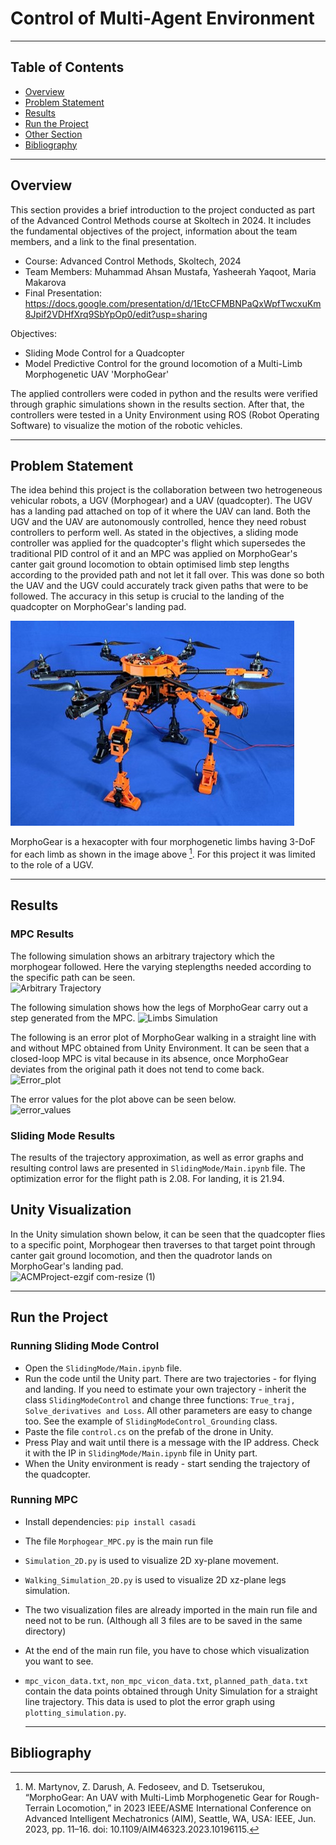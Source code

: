 # Control of Multi-Agent Environment

---

## Table of Contents

- [Overview](#overview)
- [Problem Statement](#problem-statement)
- [Results](#results)
- [Run the Project](#run-the-project)
- [Other Section](#other-section)
- [Bibliography](#bibliography)

---

## Overview
This section provides a brief introduction to the project conducted as part of the Advanced Control Methods course at Skoltech in 2024. It includes the fundamental objectives of the project, information about the team members, and a link to the final presentation.

- Course: Advanced Control Methods, Skoltech, 2024
- Team Members: Muhammad Ahsan Mustafa, Yasheerah Yaqoot, Maria Makarova
- Final Presentation: https://docs.google.com/presentation/d/1EtcCFMBNPaQxWpfTwcxuKm8Jpif2VDHfXrq9SbYpOp0/edit?usp=sharing

Objectives:
- Sliding Mode Control for a Quadcopter
- Model Predictive Control for the ground locomotion of a Multi-Limb Morphogenetic UAV 'MorphoGear'

The applied controllers were coded in python and the results were verified through graphic simulations shown in the results section. After that, the controllers were tested in a Unity Environment using ROS (Robot Operating Software) to visualize the motion of the robotic vehicles. 

---

## Problem Statement
<!-- This section delves into the specifics of the challenge tackled during the project. It provides context, outlines the objectives, and discusses the significance of the problem. -->

The idea behind this project is the collaboration between two hetrogeneous vehicular robots, a UGV (Morphogear) and a UAV (quadcopter). The UGV has a landing pad attached on top of it where the UAV can land. Both the UGV and the UAV are autonomously controlled, hence they need robust controllers to perform well. As stated in the objectives, a sliding mode controller was applied for the quadcopter's flight which supersedes the traditional PID control of it and an MPC was applied on MorphoGear's canter gait ground locomotion to obtain optimised limb step lengths according to the provided path and not let it fall over. This was done so both the UAV and the UGV could accurately track given paths that were to be followed. The accuracy in this setup is crucial to the landing of the quadcopter on MorphoGear's landing pad.

![MorphoGear](https://github.com/YasheerahYaqoot/acm_project/blob/main/MorphoGear.jpg)

MorphoGear is a hexacopter with four morphogenetic limbs having 3-DoF for each limb as shown in the image above [^1]. For this project it was limited to the role of a UGV.

<!-- ### Subsection (if any)
Subsections may be added to further break down the problem, provide background information, or elaborate on specific aspects that are crucial to understanding the project's scope. -->

---

## Results
### MPC Results
<!-- This is a comment -->
<!-- Detailed explanation of the findings, performance metrics, and outcomes of the project. This section may include graphs, tables, and other visual aids to support the results. -->

The following simulation shows an arbitrary trajectory which the morphogear followed. Here the varying steplengths needed according to the specific path can be seen.  
![Arbitrary Trajectory](https://github.com/YasheerahYaqoot/acm_project/assets/140263131/72acc1fb-397f-47f9-8eb2-e71c54063f1a)

The following simulation shows how the legs of MorphoGear carry out a step generated from the MPC. 
![Limbs Simulation](https://github.com/YasheerahYaqoot/acm_project/assets/140263131/cfd34b74-b26c-403f-9f66-7c85859b7bbe)

The following is an error plot of MorphoGear walking in a straight line with and without MPC obtained from Unity Environment. It can be seen that a closed-loop MPC is vital because in its absence, once MorphoGear deviates from the original path it does not tend to come back.  
![Error_plot](https://github.com/YasheerahYaqoot/acm_project/assets/140263131/937174e5-9ada-4d1f-bbfc-f5da0adf3172) 

The error values for the plot above can be seen below.  
![error_values](https://github.com/YasheerahYaqoot/acm_project/assets/140263131/8d485c47-4994-4b1c-be0f-f9c9c347173a)
### Sliding Mode Results
The results of the trajectory approximation, as well as error graphs and resulting control laws are presented in `SlidingMode/Main.ipynb` file. 
The optimization error for the flight path is 2.08. For landing, it is 21.94.


## Unity Visualization
In the Unity simulation shown below, it can be seen that the quadcopter flies to a specific point, Morphogear then traverses to that target point through canter gait ground locomotion, and then the quadrotor lands on MorphoGear's landing pad.  
![ACMProject-ezgif com-resize (1)](https://github.com/YasheerahYaqoot/acm_project/assets/140263131/249e84a4-3856-424f-8c10-e02e8c4cdd96)

---
<!-- ### Subsection (if any)
Subsections may be used to organize results into categories, discuss different algorithms or methods used, or compare various scenarios within the project. -->

## Run the Project
### Running Sliding Mode Control
- Open the `SlidingMode/Main.ipynb` file.
- Run the code until the Unity part. There are two trajectories - for flying and landing. If you need to estimate your own trajectory - inherit the class `SlidingModeControl` and change three functions: `True_traj, Solve_derivatives and Loss`. All other parameters are easy to change too. See the example of `SlidingModeControl_Grounding` class.
- Paste the file `control.cs` on the prefab of the drone in Unity.
- Press Play and wait until there is a message with the IP address. Check it with the IP in `SlidingMode/Main.ipynb` file in Unity part.
- When the Unity environment is ready - start sending the trajectory of the quadcopter.
### Running MPC
- Install dependencies: `pip install casadi`
- The file `Morphogear_MPC.py` is the main run file
- `Simulation_2D.py` is used to visualize 2D xy-plane movement.
- `Walking_Simulation_2D.py` is used to visualize 2D xz-plane legs simulation.
- The two visualization files are already imported in the main run file and need not to be run. (Although all 3 files are to be saved in the same directory)
- At the end of the main run file, you have to chose which visualization you want to see.
- `mpc_vicon_data.txt`, `non_mpc_vicon_data.txt`, `planned_path_data.txt` contain the data points obtained through Unity Simulation for a straight line trajectory. This data is used to plot the error graph using `plotting_simulation.py`.

  ---

## Bibliography
[^1]: M. Martynov, Z. Darush, A. Fedoseev, and D. Tsetserukou, “MorphoGear: An UAV with Multi-Limb Morphogenetic Gear for Rough-Terrain Locomotion,” in 2023 IEEE/ASME International Conference on Advanced Intelligent Mechatronics (AIM), Seattle, WA, USA: IEEE, Jun. 2023, pp. 11–16. doi: 10.1109/AIM46323.2023.10196115.
[^2]: Bouadi, Hakim & Bouchoucha, M. & Tadjine, M.. (2007). Sliding Mode Control based on Backstepping Approach for an UAV Type-Quadrotor. International Journal of Applied Mathematics and Computer Sciences. 4. 12-17. 
